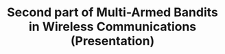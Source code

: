 ---
layout: presentation
title: Second part of Multi-Armed Bandits in Wireless Communications (Presentation)
permalink: /more_detailed_presentation_mabs_wireless_communications/
---